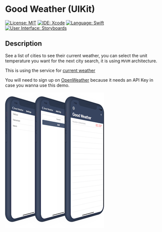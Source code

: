 # Good Weather (UIKit)

[![License: MIT](https://img.shields.io/badge/License-MIT-yellow.svg)](https://opensource.org/licenses/MIT)
[![IDE: Xcode](https://img.shields.io/badge/IDE-Xcode%2011-blue.svg)](https://developer.apple.com/xcode/)
[![Language: Swift](https://img.shields.io/badge/Language-Swift-red.svg)](https://swift.org/blog/)
[![User Interface: Storyboards](https://img.shields.io/badge/User%20Interface-Storyboards-green)](https://developer.apple.com/xcode/interface-builder/)

## Description

See a list of cities to see their current weather, you can select the unit temperature you want for the next city search, it is using `MVVM` architecture.

This is using the service for [current weather](https://openweathermap.org/current)

You will need to sign up on [OpenWeather](https://openweathermap.org) because it needs an API Key in case you wanna use this demo.

![goodweather-demo](screenshots/goodweather-demo.png)
